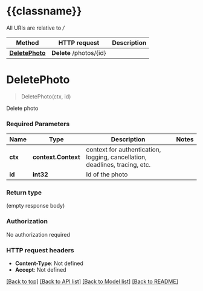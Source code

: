 # {{classname}}

All URIs are relative to */*

Method | HTTP request | Description
------------- | ------------- | -------------
[**DeletePhoto**](DeletePhotoApi.md#DeletePhoto) | **Delete** /photos/{id} | 

# **DeletePhoto**
> DeletePhoto(ctx, id)


Delete photo

### Required Parameters

Name | Type | Description  | Notes
------------- | ------------- | ------------- | -------------
 **ctx** | **context.Context** | context for authentication, logging, cancellation, deadlines, tracing, etc.
  **id** | **int32**| Id of the photo | 

### Return type

 (empty response body)

### Authorization

No authorization required

### HTTP request headers

 - **Content-Type**: Not defined
 - **Accept**: Not defined

[[Back to top]](#) [[Back to API list]](../README.md#documentation-for-api-endpoints) [[Back to Model list]](../README.md#documentation-for-models) [[Back to README]](../README.md)


